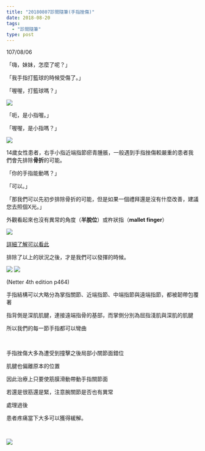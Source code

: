 ```yaml
---
title: "20180807診間隨筆(手指挫傷)"
date: 2018-08-20
tags: 
  - "診間隨筆"
type: post
---
```


107/08/06

「嗨，妹妹，怎麼了呢？」

「我手指打籃球的時候受傷了。」

「喔喔，打籃球嗎？」

![](/images/uploads/再進一球-300x226.jpg)

「呃，是小指喔。」

「喔喔，是小指嗎？」

![](/images/uploads/little-finger-300x203.jpg)

14歲女性患者，右手小指近端指節瘀青腫脹，一般遇到手指挫傷較嚴重的患者我們會先排除**骨折**的可能。

「你的手指能動嗎？」

「可以。」

「那我們可以先初步排除骨折的可能，但是如果一個禮拜還是沒有什麼改善，建議您去照個X光。」

外觀看起來也沒有異常的角度（**半脫位**）或杵狀指（**mallet finger**）

![](/images/uploads/mallet-finger-300x227.png)

[詳細了解可以看此](https://lifeinthefastlane.com/trauma-library/hand/mallet-finger/)

排除了以上的狀況之後，才是我們可以發揮的時候。

![](/images/uploads/2018-08-20-16.45.21-300x169.jpg) ![](/images/uploads/2018-08-20-16.45.34-300x169.jpg)

(Netter 4th edition p464)

手指結構可以大略分為掌指關節、近端指節、中端指節與遠端指節，都被韌帶包覆著

指背側是深肌肌腱，連接遠端指骨的基部，而掌側分別為屈指淺肌與深肌的肌腱

所以我們的每一節手指都可以彎曲

 

手指挫傷大多為遭受到撞擊之後局部小關節面錯位

肌腱也偏離原本的位置

因此治療上只要使筋膜滑動帶動手指關節面

若還是很筋還是緊，注意腕關節是否也有異常

處理過後

患者疼痛當下大多可以獲得緩解。

 

![](/images/uploads/火星異種.jpg)
